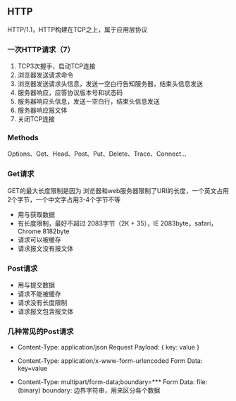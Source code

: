 ## HTTP
HTTP/1.1，HTTP构建在TCP之上，属于应用层协议

### 一次HTTP请求（7）
1. TCP3次握手，启动TCP连接
2. 浏览器发送请求命令
3. 浏览器发送请求头信息，发送一空白行告知服务器，结束头信息发送
4. 服务器响应，应答协议版本号和状态码
5. 服务器响应头信息，发送一空白行，结束头信息发送
6. 服务器响应报文体
7. 关闭TCP连接

### Methods
Options、Get、Head、Post、Put、Delete、Trace、Connect...

### Get请求
GET的最大长度限制是因为 浏览器和web服务器限制了URI的长度，一个英文占用2个字节，一个中文字占用3-4个字节不等
* 用与获取数据
* 有长度限制，最好不超过 2083字节（2K + 35），IE 2083byte，safari，Chrome 8182byte
* 请求可以被缓存
* 请求报文没有报文体

### Post请求
* 用与提交数据
* 请求不能被缓存
* 请求没有长度限制
* 请求报文包含报文体

### 几种常见的Post请求
* Content-Type: application/json
  Request Payload: { key: value }

* Content-Type: application/x-www-form-urlencoded
  Form Data: key=value

* Content-Type: multipart/form-data;boundary=***
  Form Data: file: (binary)
  boundary: 边界字符串，用来区分各个数据